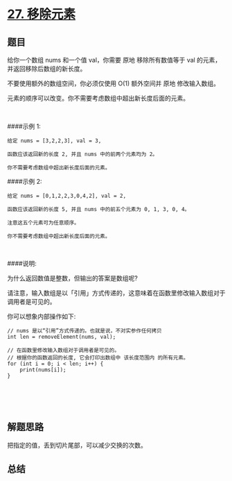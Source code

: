 # [27. 移除元素](https://leetcode-cn.com/problems/remove-element/)

## 题目

给你一个数组 nums 和一个值 val，你需要 原地 移除所有数值等于 val 的元素，并返回移除后数组的新长度。

不要使用额外的数组空间，你必须仅使用 O(1) 额外空间并 原地 修改输入数组。

元素的顺序可以改变。你不需要考虑数组中超出新长度后面的元素。

 

####示例 1:

    给定 nums = [3,2,2,3], val = 3,
    
    函数应该返回新的长度 2, 并且 nums 中的前两个元素均为 2。
    
    你不需要考虑数组中超出新长度后面的元素。

####示例 2:

    给定 nums = [0,1,2,2,3,0,4,2], val = 2,
    
    函数应该返回新的长度 5, 并且 nums 中的前五个元素为 0, 1, 3, 0, 4。
    
    注意这五个元素可为任意顺序。
    
    你不需要考虑数组中超出新长度后面的元素。
 

####说明:

为什么返回数值是整数，但输出的答案是数组呢?

请注意，输入数组是以「引用」方式传递的，这意味着在函数里修改输入数组对于调用者是可见的。

你可以想象内部操作如下:

    // nums 是以“引用”方式传递的。也就是说，不对实参作任何拷贝
    int len = removeElement(nums, val);
    
    // 在函数里修改输入数组对于调用者是可见的。
    // 根据你的函数返回的长度, 它会打印出数组中 该长度范围内 的所有元素。
    for (int i = 0; i < len; i++) {
        print(nums[i]);
    }

<br>
<br>
<br>

## 解题思路
把指定的值，丢到切片尾部，可以减少交换的次数。

## 总结


